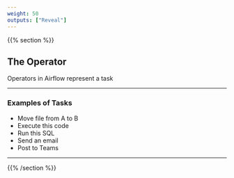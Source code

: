 ```yaml
---
weight: 50
outputs: ["Reveal"]
---
```


{{% section %}}

## The Operator

Operators in Airflow represent a task

---

### Examples of Tasks

- Move file from A to B
- Execute this code
- Run this SQL
- Send an email
- Post to Teams

---


{{% /section %}}